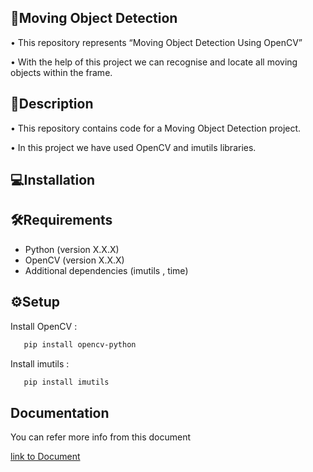 
## 🚶Moving Object Detection
•	This repository represents “Moving Object Detection Using OpenCV”

•	With the help of this project we can recognise and locate all moving objects within the frame.




## 📝Description
•	This repository contains code for a Moving Object Detection project.

•	In this project we have used OpenCV and imutils libraries.







## 💻Installation
## 🛠️Requirements

- Python (version X.X.X)
- OpenCV (version X.X.X)
- Additional dependencies (imutils , time)




## ⚙️Setup
Install OpenCV :

```bash
   pip install opencv-python  
```
Install imutils :

```bash
   pip install imutils 
```

## Documentation

You can refer more info from  this document

[link to Document](docs/MovingObjectDetection.md)


